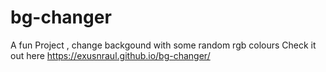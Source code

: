 # bg-changer
A fun Project , change backgound with some random rgb colours 
Check it out here https://exusnraul.github.io/bg-changer/
